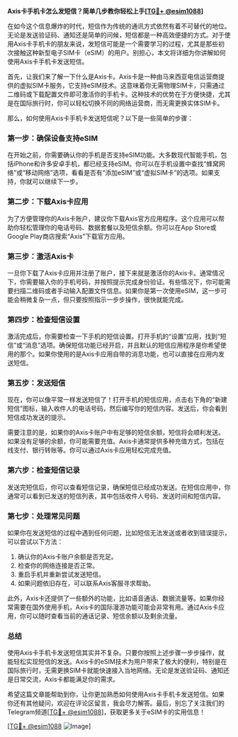 **Axis卡手机卡怎么发短信？简单几步教你轻松上手[[TG💪+ @esim1088](https://t.me/s/esim1088)]**

在如今这个信息爆炸的时代，短信作为传统的通讯方式依然有着不可替代的地位。无论是发送验证码、通知还是简单的问候，短信都是一种高效便捷的方式。对于使用Axis卡手机卡的朋友来说，发短信可能是一个需要学习的过程，尤其是那些初次接触这种新型电子SIM卡（eSIM）的用户。别担心，本文将详细为你讲解如何使用Axis卡手机卡发送短信。

首先，让我们来了解一下什么是Axis卡。Axis卡是一种由马来西亚电信运营商提供的虚拟SIM卡服务，它支持eSIM技术。这意味着你无需物理SIM卡，只需通过二维码或下载配置文件即可激活你的手机卡。这种技术的优势在于方便快捷，尤其是在国际旅行时，你可以轻松切换不同的网络运营商，而无需更换实体SIM卡。

那么，如何使用Axis卡手机卡发送短信呢？以下是一些简单的步骤：

### **第一步：确保设备支持eSIM**
在开始之前，你需要确认你的手机是否支持eSIM功能。大多数现代智能手机，包括iPhone和许多安卓手机，都已经支持eSIM。你可以在手机设置中查找“蜂窝网络”或“移动网络”选项，看看是否有“添加eSIM”或“虚拟SIM卡”的选项。如果支持，你就可以继续下一步。

### **第二步：下载Axis卡应用**
为了方便管理你的Axis卡账户，建议你下载Axis官方应用程序。这个应用可以帮助你轻松管理你的电话号码、数据套餐以及短信余额。你可以在App Store或Google Play商店搜索“Axis”下载官方应用。

### **第三步：激活Axis卡**
一旦你下载了Axis卡应用并注册了账户，接下来就是激活你的Axis卡。通常情况下，你需要输入你的手机号码，并按照提示完成身份验证。有些情况下，你可能需要扫描二维码或者手动输入配置文件信息。如果你是第一次使用eSIM，这一步可能会稍微复杂一点，但只要按照指示一步步操作，很快就能完成。

### **第四步：检查短信设置**
激活完成后，你需要检查一下手机的短信设置。打开手机的“设置”应用，找到“短信”或“消息”选项。确保短信功能已经开启，并且默认的短信应用程序是你希望使用的那个。如果你使用的是Axis卡应用自带的消息功能，也可以直接在应用内发送短信。

### **第五步：发送短信**
现在，你可以像平常一样发送短信了！打开手机的短信应用，点击右下角的“新建短信”图标，输入收件人的电话号码，然后编写你的短信内容。发送后，你会看到短信成功发送的提示。

需要注意的是，如果你的Axis卡账户中有足够的短信余额，短信将会顺利发送。如果没有足够的余额，你可能需要充值。Axis卡通常提供多种充值方式，包括在线支付、银行转账等。你可以通过Axis卡应用轻松完成充值。

### **第六步：检查短信记录**
发送完短信后，你可以查看短信记录，确保短信已经成功发送。在短信应用中，你通常可以看到已发送的短信列表，其中包括收件人号码、发送时间和短信内容。

### **第七步：处理常见问题**
如果你在发送短信的过程中遇到任何问题，比如短信无法发送或者收到错误提示，可以尝试以下方法：
1. 确认你的Axis卡账户余额是否充足。
2. 检查你的网络连接是否正常。
3. 重启手机并重新尝试发送短信。
4. 如果问题依旧存在，可以联系Axis客服寻求帮助。

此外，Axis卡还提供了一些额外的功能，比如语音通话、数据流量等。如果你经常需要在国外使用手机，Axis卡的国际漫游功能可能会非常有用。通过Axis卡应用，你可以随时查看当前的通话记录、短信余额以及剩余流量。

### **总结**
使用Axis卡手机卡发送短信其实并不复杂。只要你按照上述步骤一步步操作，就能轻松实现短信的发送。Axis卡的eSIM技术为用户带来了极大的便利，特别是在国际旅行时，无需更换SIM卡就能快速接入当地网络。无论是发送验证码、通知还是日常交流，Axis卡都能满足你的需求。

希望这篇文章能帮助到你，让你更加熟悉如何使用Axis卡手机卡发送短信。如果你还有其他疑问，欢迎在评论区留言，我会尽力解答。最后，别忘了关注我们的Telegram频道[[TG💪+ @esim1088](https://t.me/s/esim1088)]，获取更多关于eSIM卡的实用信息！

[[TG💪+ @esim1088](https://t.me/s/esim1088) ![Image](https://i.postimg.cc/4NQfJmqS/Snipaste-2025-05-13-00-14-12.png)]